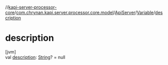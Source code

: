 //[kapi-server-processor-core](../../../../index.md)/[com.chrynan.kapi.server.processor.core.model](../../index.md)/[ApiServer](../index.md)/[Variable](index.md)/[description](description.md)

# description

[jvm]\
val [description](description.md): [String](https://kotlinlang.org/api/latest/jvm/stdlib/kotlin/-string/index.html)? = null
